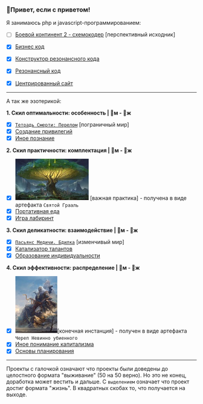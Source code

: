 ### 👋Привет, если с приветом!

Я занимаюсь php и javascript-программированием: 
   - [ ] <a href="https://github.com/botogame/botogame/blob/main/freedom/distribution/circuit_coder/README.md">Боевой континент 2 - схемокодер</a> [перспективный исходник]
   - [X] <a href="https://github.com/botogame/botogame/blob/main/freedom/distribution/business_code/README.md">Бизнес код</a>
   - [X] <a href="https://github.com/botogame/botogame/blob/main/freedom/distribution/resonance_code_constructor/README.md">Конструктор резонансного кода</a>
   - [X] <a href="https://github.com/botogame/botogame/blob/main/freedom/distribution/resonant_code/README.md">Резонансный код</a>
   - [X] <a href="https://github.com/botogame/botogame/blob/main/freedom/distribution/centered_site/README.md">Центрированный сайт</a>


<hr>

А так же эзотерикой:

<b>1. Скил оптимальности: особенность | 💎м - 📿ж</b>
   - [X] <a href="https://github.com/botogame/botogame/blob/main/freedom/distribution/fracture/README.md">`Тетрадь Смерти: Перелом`</a> [пограничный мир]
   - [X] <a href="https://github.com/botogame/botogame/blob/main/freedom/interaction/creating_privileges/README.md">Создание привилегий</a>
   - [X] <a href="https://github.com/botogame/botogame/blob/main/freedom/interaction/other_knowledge/README.md">Иное познание</a>

<b>2. Скил практичности: комплектация | 👛м - 🏺ж</b>

   - [X] ![](./pictures/drevo.jpg) [важная практика] - получена в виде артефакта `Святой Грааль`
   - [X] <a href="https://github.com/botogame/botogame/blob/main/freedom/order/portable_food/README.md">Портативная еда</a>
   - [X] <a href="https://github.com/botogame/botogame/blob/main/freedom/order/maze_game/README.md">Игра лабиринт</a>
   
<b>3. Скил деликатности: взаимодействие | 📿м - 💎ж</b>
   - [X] <a target="_blank" href="https://github.com/botogame/botogame/blob/main/freedom/interaction/vigil/README.md">`Пасьянс Медичи. Бдилка`</a> [изменчивый мир]
   - [X] <a href="https://github.com/botogame/botogame/blob/main/freedom/interaction/talent_catalyst/README.md">Катализатор талантов</a>
   - [X] <a href="https://github.com/botogame/botogame/blob/main/freedom/interaction/education_individuality/README.md">Образование индивидуальности</a>

<b>4. Скил эффективности: распределение | 🏺м - 👛ж</b>

   - [X] ![](./pictures/naa_aa11.jpg)[конечная инстанция] - получен в виде артефакта `Череп Невинно убиенного`
   - [X] <a href="https://github.com/botogame/botogame/blob/main/freedom/uniqueness/different_understanding_capitalism/README.md">Иное понимание капитализма</a>
   - [X] <a href="https://github.com/botogame/botogame/blob/main/freedom/uniqueness/planning_basics/README.md">Основы планирования</a>

<hr>

Проекты с галочкой означают что проекты были доведены до целостного формата "выживание" (50 на 50 верно). Но это не конец, доработка может вестить и дальше. С `выделением` означает что проект достиг формата "жизнь". В квадратных скобах то, что получается на выходе.
